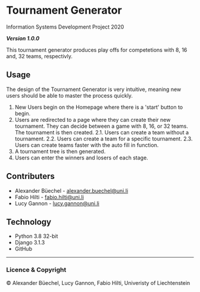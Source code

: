 # Tournament Generator
 Information Systems Development Project 2020
 
 ***Version 1.0.0***
 
 This tournament generator produces play offs for competetions with 8, 16 and, 32 teams, respectivly. 
 
 ## Usage 
The design of the Tournament Generator is very intuitive, meaning new users should be able to master the process quickly. 

1. New Users begin on the Homepage where there is a 'start' button to begin. 
2. Users are redirected to a page where they can create their new tournament. They can decide between a game with 8, 16, or 32 teams. The tournament is then created. 
2.1. Users can create a team without a tournament.
2.2. Users can create a team for a specific tournament. 
2.3. Users can create teams faster with the auto fill in function. 
3. A tournament tree is then generated.
4. Users can enter the winners and losers of each stage. 

 ## Contributers
 
 * Alexander Büechel - alexander.buechel@uni.li
 * Fabio Hilti - fabio.hilti@uni.li
 * Lucy Gannon - lucy.gannon@uni.li 
 
## Technology 

* Python 3.8 32-bit
* Django 3.1.3 
* GitHub 
 ______
 ### Licence & Copyright 
 
 © Alexander Büechel, Lucy Gannon, Fabio Hilti, Univeristy of Liechtenstein 
